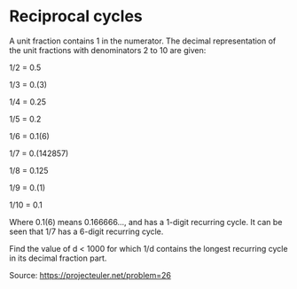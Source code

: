 # Reciprocal cycles
A unit fraction contains 1 in the numerator. The decimal representation of the unit fractions with denominators 2 to 10 are given:

1/2  = 0.5

1/3  = 0.(3)

1/4  = 0.25

1/5  = 0.2

1/6  = 0.1(6)

1/7  = 0.(142857)

1/8  = 0.125

1/9  = 0.(1)

1/10 = 0.1

Where 0.1(6) means 0.166666..., and has a 1-digit recurring cycle. It can be seen that 1/7 has a 6-digit recurring cycle.

Find the value of d < 1000 for which 1/d contains the longest recurring cycle in its decimal fraction part.

Source: https://projecteuler.net/problem=26
